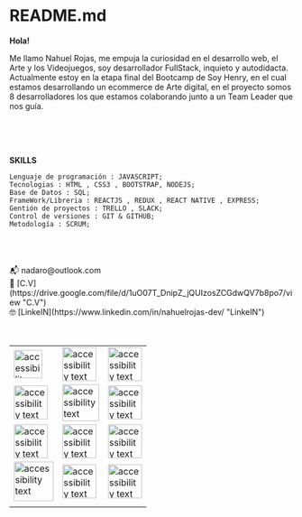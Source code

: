 # README.md


**Hola!**



Me llamo Nahuel Rojas, me empuja la curiosidad en el desarrollo web, el Arte y los Videojuegos, soy desarrollador FullStack, inquieto y autodidacta. Actualmente estoy en la etapa final del Bootcamp de Soy Henry, en el cual estamos desarrollando un ecommerce de Arte digital, en el proyecto somos 8 desarrolladores los que estamos colaborando junto a un Team Leader que nos guía.

</br>
</br>
</br>


**SKILLS**
	
	Lenguaje de programación : JAVASCRIPT;
	Tecnologias : HTML , CSS3 , BOOTSTRAP, NODEJS;
	Base de Datos : SQL;
	FrameWork/Libreria : REACTJS , REDUX , REACT NATIVE , EXPRESS;
	Gentión de proyectos : TRELLO , SLACK;
	Control de versiones : GIT & GITHUB;
	Metodología : SCRUM;  
	
</br>
</br>
</br>
📬 nadaro@outlook.com </br>
📝 [C.V](https://drive.google.com/file/d/1uO07T_DnipZ_jQUIzosZCGdwQV7b8po7/view "C.V") </br>
🤓 [LinkeIN](https://www.linkedin.com/in/nahuelrojas-dev/ "LinkeIN") 

</br>
</br>
</br>

| || |
|-------| ----- |----|
|  <img src="https://user-images.githubusercontent.com/69209369/116448732-d1b28900-a82f-11eb-942c-025060103d98.png" width="50" alt="accessibility text"> | <img src="https://user-images.githubusercontent.com/69209369/116448879-f73f9280-a82f-11eb-8bef-b2b5bed7d173.png" width="60" alt="accessibility text"> |<img src="https://user-images.githubusercontent.com/69209369/116448815-e858e000-a82f-11eb-939d-e6e93abb25c4.png" width="60" alt="accessibility text">|
| <img src="https://user-images.githubusercontent.com/69209369/116448711-ccedd500-a82f-11eb-8a08-b53db08f6156.png" width="60" alt="accessibility text">    |   <img src="https://user-images.githubusercontent.com/69209369/116449049-22c27d00-a830-11eb-86f8-649703272c4f.png" width="65" alt="accessibility text">|<img src="https://user-images.githubusercontent.com/69209369/116448789-e000a500-a82f-11eb-88f1-0936293d47bc.png" width="60" alt="accessibility text">|
| <img src="https://user-images.githubusercontent.com/69209369/116448756-d9722d80-a82f-11eb-966c-a9f9f8cf41e8.png" width="60" alt="accessibility text">    |    <img src="https://user-images.githubusercontent.com/69209369/116448947-06bedb80-a830-11eb-8d96-e34affa3ad6c.png" width="60" alt="accessibility text"> |<img src="https://user-images.githubusercontent.com/69209369/116449008-19391500-a830-11eb-832b-cb45d8ba1243.png" width="60" alt="accessibility text">	|
|<img src="https://user-images.githubusercontent.com/69209369/116448969-0e7e8000-a830-11eb-9246-fd0ed6226151.png" width="70" alt="accessibility text">|<img src="https://seocom.agency/wp-content/uploads/2019/02/bootstrap-stack.png" width="60" alt="accessibility text">| <img src="https://user-images.githubusercontent.com/69209369/116448988-150cf780-a830-11eb-8cb7-7cf85ba56b69.png" width="60" alt="accessibility text">|
| || ||




